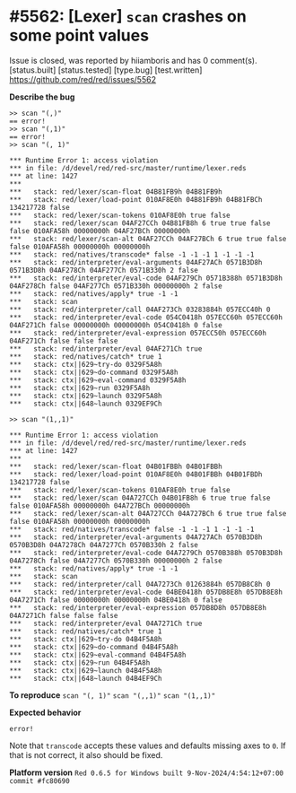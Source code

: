 
#5562: [Lexer] `scan` crashes on some point values
================================================================================
Issue is closed, was reported by hiiamboris and has 0 comment(s).
[status.built] [status.tested] [type.bug] [test.written]
<https://github.com/red/red/issues/5562>

**Describe the bug**
```
>> scan "(,)"
== error!
>> scan "(,1)"
== error!
>> scan "(, 1)"

*** Runtime Error 1: access violation
*** in file: /d/devel/red/red-src/master/runtime/lexer.reds
*** at line: 1427
***
***   stack: red/lexer/scan-float 04B81FB9h 04B81FB9h
***   stack: red/lexer/load-point 010AF8E0h 04B81FB9h 04B81FBCh 134217728 false
***   stack: red/lexer/scan-tokens 010AF8E0h true false
***   stack: red/lexer/scan 04AF27CCh 04B81FB8h 6 true true false false 010AFA58h 00000000h 04AF27BCh 00000000h
***   stack: red/lexer/scan-alt 04AF27CCh 04AF27BCh 6 true true false false 010AFA58h 00000000h 00000000h
***   stack: red/natives/transcode* false -1 -1 -1 1 -1 -1 -1
***   stack: red/interpreter/eval-arguments 04AF27ACh 0571B3D8h 0571B3D8h 04AF278Ch 04AF277Ch 0571B330h 2 false
***   stack: red/interpreter/eval-code 04AF279Ch 0571B388h 0571B3D8h 04AF278Ch false 04AF277Ch 0571B330h 00000000h 2 false
***   stack: red/natives/apply* true -1 -1
***   stack: scan
***   stack: red/interpreter/call 04AF273Ch 03283884h 057ECC40h 0
***   stack: red/interpreter/eval-code 054C0418h 057ECC60h 057ECC60h 04AF271Ch false 00000000h 00000000h 054C0418h 0 false
***   stack: red/interpreter/eval-expression 057ECC50h 057ECC60h 04AF271Ch false false false
***   stack: red/interpreter/eval 04AF271Ch true
***   stack: red/natives/catch* true 1
***   stack: ctx||629~try-do 0329F5A8h
***   stack: ctx||629~do-command 0329F5A8h
***   stack: ctx||629~eval-command 0329F5A8h
***   stack: ctx||629~run 0329F5A8h
***   stack: ctx||629~launch 0329F5A8h
***   stack: ctx||648~launch 0329EF9Ch

>> scan "(1,,1)"

*** Runtime Error 1: access violation
*** in file: /d/devel/red/red-src/master/runtime/lexer.reds
*** at line: 1427
***
***   stack: red/lexer/scan-float 04B01FBBh 04B01FBBh
***   stack: red/lexer/load-point 010AF8E0h 04B01FBBh 04B01FBDh 134217728 false
***   stack: red/lexer/scan-tokens 010AF8E0h true false
***   stack: red/lexer/scan 04A727CCh 04B01FB8h 6 true true false false 010AFA58h 00000000h 04A727BCh 00000000h
***   stack: red/lexer/scan-alt 04A727CCh 04A727BCh 6 true true false false 010AFA58h 00000000h 00000000h
***   stack: red/natives/transcode* false -1 -1 -1 1 -1 -1 -1
***   stack: red/interpreter/eval-arguments 04A727ACh 0570B3D8h 0570B3D8h 04A7278Ch 04A7277Ch 0570B330h 2 false
***   stack: red/interpreter/eval-code 04A7279Ch 0570B388h 0570B3D8h 04A7278Ch false 04A7277Ch 0570B330h 00000000h 2 false
***   stack: red/natives/apply* true -1 -1
***   stack: scan
***   stack: red/interpreter/call 04A7273Ch 01263884h 057DB8C8h 0
***   stack: red/interpreter/eval-code 04BE0418h 057DB8E8h 057DB8E8h 04A7271Ch false 00000000h 00000000h 04BE0418h 0 false
***   stack: red/interpreter/eval-expression 057DB8D8h 057DB8E8h 04A7271Ch false false false
***   stack: red/interpreter/eval 04A7271Ch true
***   stack: red/natives/catch* true 1
***   stack: ctx||629~try-do 04B4F5A8h
***   stack: ctx||629~do-command 04B4F5A8h
***   stack: ctx||629~eval-command 04B4F5A8h
***   stack: ctx||629~run 04B4F5A8h
***   stack: ctx||629~launch 04B4F5A8h
***   stack: ctx||648~launch 04B4EF9Ch
```

**To reproduce**
`scan "(, 1)"`
`scan "(,,1)"`
`scan "(1,,1)"`

**Expected behavior**

`error!`

Note that `transcode` accepts these values and defaults missing axes to `0`. If that is not correct, it also should be fixed.

**Platform version**
`Red 0.6.5 for Windows built 9-Nov-2024/4:54:12+07:00  commit #fc80690`


